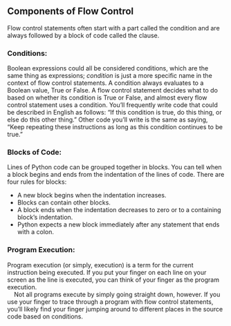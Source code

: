 ## Components of Flow Control
Flow control statements often start with a part called the condition and are always followed by a block of code called the clause. 

### Conditions:
Boolean expressions could all be considered conditions, which are the same thing as expressions; *condition* is just a more specific name in the context of flow control statements. A condition always evaluates to a Boolean value, True or False. A flow control statement decides what to do based on whether its condition is True or False, and almost every flow control statement uses a condition. You’ll frequently write code that could be described in English as follows: “If this condition is true, do this thing, or else do this other thing.” Other code you’ll write is the same as saying, “Keep repeating these instructions as long as this condition continues to be true.”

### Blocks of Code:
Lines of Python code can be grouped together in blocks. You can tell when a block begins and ends from the indentation of the lines of code. There are four rules for blocks:
- A new block begins when the indentation increases.
- Blocks can contain other blocks.
- A block ends when the indentation decreases to zero or to a containing block’s indentation.
- Python expects a new block immediately after any statement that ends 
with a colon.

### Program Execution:
Program execution (or simply, execution) is a term for the current instruction being executed. If you put your finger on each line on your screen as the line is executed, you can think of your finger as the program execution.  
&nbsp;&nbsp;&nbsp;&nbsp;Not all programs execute by simply going straight down, however. If you use your finger to trace through a program with flow control statements, you’ll likely find your finger jumping around to different places in the source code based on conditions.
